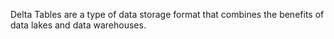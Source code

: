 Delta Tables are a type of data storage format that combines the benefits of data lakes and data warehouses.